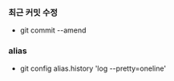 ### 최근 커밋 수정   
- git commit --amend


### alias 
- git config alias.history 'log --pretty=oneline'	
